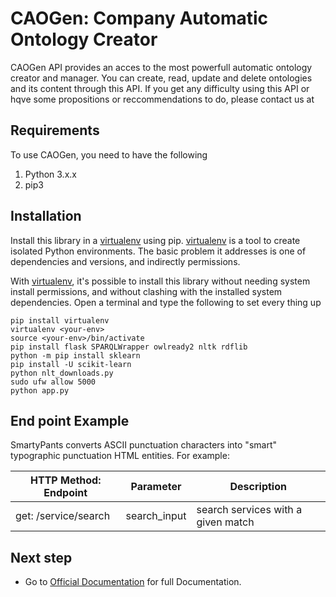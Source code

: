 ﻿# CAOGen: Company Automatic Ontology Creator
CAOGen API provides an acces to the most powerfull automatic ontology creator and manager. You can create, read, update and delete ontologies and its content through this API. 
If you get any difficulty using this API or hqve some propositions or reccommendations to do, please contact us at

## Requirements 
To use CAOGen, you need to have the following 
1. Python 3.x.x
2. pip3
## Installation
Install this library in a [virtualenv](https://virtualenv.pypa.io/en/latest/) using pip. [virtualenv](https://virtualenv.pypa.io/en/latest/) is a tool to create isolated Python environments. The basic problem it addresses is one of dependencies and versions, and indirectly permissions.

With [virtualenv](https://virtualenv.pypa.io/en/latest/), it's possible to install this library without needing system install permissions, and without clashing with the installed system dependencies.
Open a terminal and type the following to set every thing up

```
pip install virtualenv
virtualenv <your-env>
source <your-env>/bin/activate
pip install flask SPARQLWrapper owlready2 nltk rdflib 
python -m pip install sklearn 
pip install -U scikit-learn
python nlt_downloads.py
sudo ufw allow 5000
python app.py

```



## End point Example

SmartyPants converts ASCII punctuation characters into "smart" typographic punctuation HTML entities. For example:

|          HTTP Method: Endpoint     |            Parameter              |  Description                       |
|----------------|-------------------------------|-----------------------------|
|get: /service/search|search_input            |search services with a given match          |




## Next step

-   Go to [Official Documentation](www.ongo.cm/caodoc/) for full Documentation.

